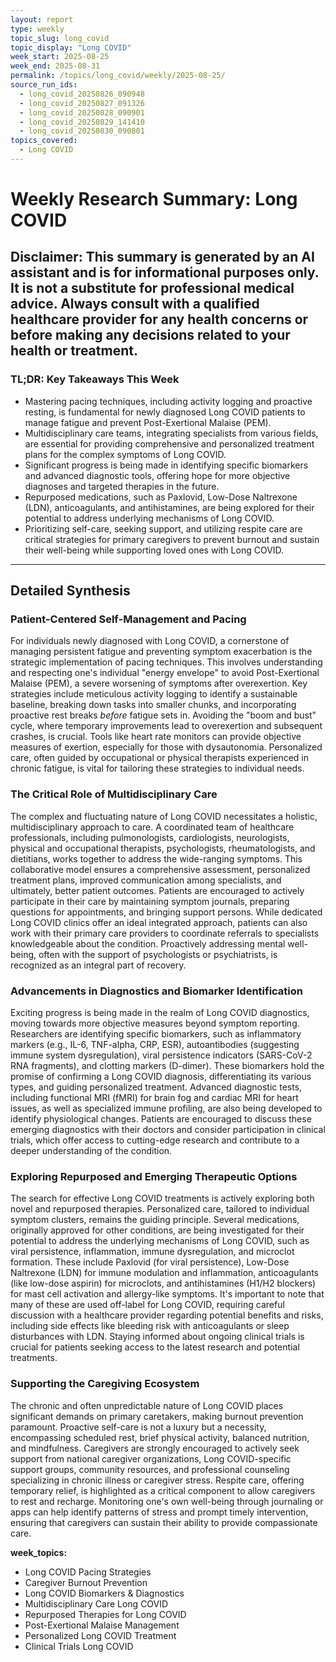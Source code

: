 ```yaml
---
layout: report
type: weekly
topic_slug: long_covid
topic_display: "Long COVID"
week_start: 2025-08-25
week_end: 2025-08-31
permalink: /topics/long_covid/weekly/2025-08-25/
source_run_ids:
  - long_covid_20250826_090948
  - long_covid_20250827_091326
  - long_covid_20250828_090901
  - long_covid_20250829_141410
  - long_covid_20250830_090801
topics_covered:
  - Long COVID
---
```


# Weekly Research Summary: Long COVID

**Disclaimer:** This summary is generated by an AI assistant and is for informational purposes only. It is not a substitute for professional medical advice. Always consult with a qualified healthcare provider for any health concerns or before making any decisions related to your health or treatment.
---
### **TL;DR: Key Takeaways This Week**
- Mastering pacing techniques, including activity logging and proactive resting, is fundamental for newly diagnosed Long COVID patients to manage fatigue and prevent Post-Exertional Malaise (PEM).
- Multidisciplinary care teams, integrating specialists from various fields, are essential for providing comprehensive and personalized treatment plans for the complex symptoms of Long COVID.
- Significant progress is being made in identifying specific biomarkers and advanced diagnostic tools, offering hope for more objective diagnoses and targeted therapies in the future.
- Repurposed medications, such as Paxlovid, Low-Dose Naltrexone (LDN), anticoagulants, and antihistamines, are being explored for their potential to address underlying mechanisms of Long COVID.
- Prioritizing self-care, seeking support, and utilizing respite care are critical strategies for primary caregivers to prevent burnout and sustain their well-being while supporting loved ones with Long COVID.
---
## Detailed Synthesis

### Patient-Centered Self-Management and Pacing
For individuals newly diagnosed with Long COVID, a cornerstone of managing persistent fatigue and preventing symptom exacerbation is the strategic implementation of pacing techniques. This involves understanding and respecting one's individual "energy envelope" to avoid Post-Exertional Malaise (PEM), a severe worsening of symptoms after overexertion. Key strategies include meticulous activity logging to identify a sustainable baseline, breaking down tasks into smaller chunks, and incorporating proactive rest breaks *before* fatigue sets in. Avoiding the "boom and bust" cycle, where temporary improvements lead to overexertion and subsequent crashes, is crucial. Tools like heart rate monitors can provide objective measures of exertion, especially for those with dysautonomia. Personalized care, often guided by occupational or physical therapists experienced in chronic fatigue, is vital for tailoring these strategies to individual needs.

### The Critical Role of Multidisciplinary Care
The complex and fluctuating nature of Long COVID necessitates a holistic, multidisciplinary approach to care. A coordinated team of healthcare professionals, including pulmonologists, cardiologists, neurologists, physical and occupational therapists, psychologists, rheumatologists, and dietitians, works together to address the wide-ranging symptoms. This collaborative model ensures a comprehensive assessment, personalized treatment plans, improved communication among specialists, and ultimately, better patient outcomes. Patients are encouraged to actively participate in their care by maintaining symptom journals, preparing questions for appointments, and bringing support persons. While dedicated Long COVID clinics offer an ideal integrated approach, patients can also work with their primary care providers to coordinate referrals to specialists knowledgeable about the condition. Proactively addressing mental well-being, often with the support of psychologists or psychiatrists, is recognized as an integral part of recovery.

### Advancements in Diagnostics and Biomarker Identification
Exciting progress is being made in the realm of Long COVID diagnostics, moving towards more objective measures beyond symptom reporting. Researchers are identifying specific biomarkers, such as inflammatory markers (e.g., IL-6, TNF-alpha, CRP, ESR), autoantibodies (suggesting immune system dysregulation), viral persistence indicators (SARS-CoV-2 RNA fragments), and clotting markers (D-dimer). These biomarkers hold the promise of confirming a Long COVID diagnosis, differentiating its various types, and guiding personalized treatment. Advanced diagnostic tests, including functional MRI (fMRI) for brain fog and cardiac MRI for heart issues, as well as specialized immune profiling, are also being developed to identify physiological changes. Patients are encouraged to discuss these emerging diagnostics with their doctors and consider participation in clinical trials, which offer access to cutting-edge research and contribute to a deeper understanding of the condition.

### Exploring Repurposed and Emerging Therapeutic Options
The search for effective Long COVID treatments is actively exploring both novel and repurposed therapies. Personalized care, tailored to individual symptom clusters, remains the guiding principle. Several medications, originally approved for other conditions, are being investigated for their potential to address the underlying mechanisms of Long COVID, such as viral persistence, inflammation, immune dysregulation, and microclot formation. These include Paxlovid (for viral persistence), Low-Dose Naltrexone (LDN) for immune modulation and inflammation, anticoagulants (like low-dose aspirin) for microclots, and antihistamines (H1/H2 blockers) for mast cell activation and allergy-like symptoms. It's important to note that many of these are used off-label for Long COVID, requiring careful discussion with a healthcare provider regarding potential benefits and risks, including side effects like bleeding risk with anticoagulants or sleep disturbances with LDN. Staying informed about ongoing clinical trials is crucial for patients seeking access to the latest research and potential treatments.

### Supporting the Caregiving Ecosystem
The chronic and often unpredictable nature of Long COVID places significant demands on primary caretakers, making burnout prevention paramount. Proactive self-care is not a luxury but a necessity, encompassing scheduled rest, brief physical activity, balanced nutrition, and mindfulness. Caregivers are strongly encouraged to actively seek support from national caregiver organizations, Long COVID-specific support groups, community resources, and professional counseling specializing in chronic illness or caregiver stress. Respite care, offering temporary relief, is highlighted as a critical component to allow caregivers to rest and recharge. Monitoring one's own well-being through journaling or apps can help identify patterns of stress and prompt timely intervention, ensuring that caregivers can sustain their ability to provide compassionate care.

**week_topics:**
- Long COVID Pacing Strategies
- Caregiver Burnout Prevention
- Long COVID Biomarkers & Diagnostics
- Multidisciplinary Care Long COVID
- Repurposed Therapies for Long COVID
- Post-Exertional Malaise Management
- Personalized Long COVID Treatment
- Clinical Trials Long COVID
